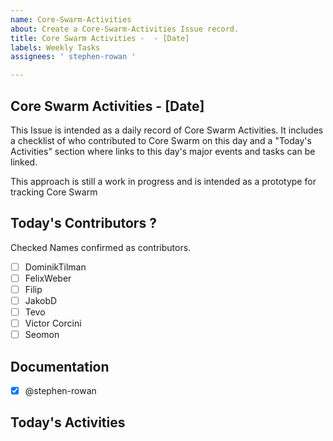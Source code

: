 ```yaml
---
name: Core-Swarm-Activities
about: Create a Core-Swarm-Activities Issue record.
title: Core Swarm Activities -  - [Date]
labels: Weekly Tasks
assignees: ' stephen-rowan '

---
```


## Core Swarm Activities - [Date]

This Issue is intended as a daily record of Core Swarm Activities. It includes a checklist of who contributed to Core Swarm on this day and a "Today's Activities" section where links to this day's major events and tasks can be linked.

This approach is still a work in progress and is intended as a prototype for tracking Core Swarm

## Today's Contributors ?
Checked Names confirmed as contributors.

- [ ] DominikTilman
- [ ] FelixWeber
- [ ] Filip
- [ ] JakobD
- [ ] Tevo 
- [ ] Victor Corcini
- [ ] Seomon 

## Documentation
- [x] @stephen-rowan

## Today's Activities
